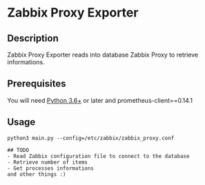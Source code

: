 # Zabbix Proxy Exporter

## Description
Zabbix Proxy Exporter reads into database Zabbix Proxy to retrieve informations.

## Prerequisites
You will need [Python 3.6+](https://www.python.org/) or later and prometheus-client==0.14.1

## Usage
````
python3 main.py --config=/etc/zabbix/zabbix_proxy.conf

## TODO
- Read Zabbix configuration file to connect to the database
- Retrieve number of items
- Get processes informations
and other things :)
